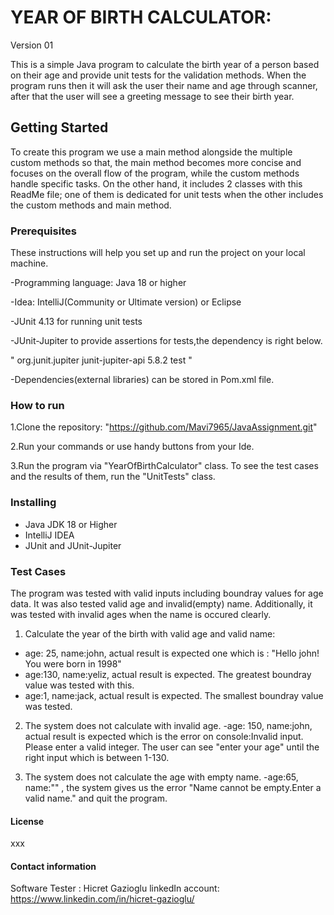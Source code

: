 # YEAR OF BIRTH CALCULATOR:
Version 01

This is a simple Java program to calculate the birth year of a person based on their age and provide unit tests for the validation methods. When the program runs then it will ask the user their name and age through scanner, after that the user will see a greeting message to see their birth year.



## Getting Started
To create this program we use a main method alongside the multiple custom methods so that, the main method becomes more concise and focuses on the overall flow of the program, while the custom methods handle specific tasks.
On the other hand, it includes 2 classes with this ReadMe file; one of them is dedicated for unit tests when the other includes the custom methods and main method.


### Prerequisites
These instructions will help you set up and run the project on your local machine.

-Programming language: Java 18 or higher

-Idea: IntelliJ(Community or Ultimate version) or Eclipse

-JUnit 4.13 for running unit tests

-JUnit-Jupiter to provide assertions for tests,the dependency is right below.

" <dependency>
<groupId>org.junit.jupiter</groupId>
<artifactId>junit-jupiter-api</artifactId>
<version>5.8.2</version>
<scope>test</scope>
</dependency> "

-Dependencies(external libraries) can be stored in Pom.xml file.



### How to run

1.Clone the repository:
"https://github.com/Mavi7965/JavaAssignment.git"

2.Run your commands or use handy buttons from your Ide.

3.Run the program via "YearOfBirthCalculator" class. To see the test cases and the results of them, run the "UnitTests" class.



### Installing
- Java JDK 18 or Higher
- IntelliJ IDEA
- JUnit and JUnit-Jupiter

### Test Cases
The program was tested with valid inputs including boundray values for age data.
It was also tested valid age and invalid(empty) name.
Additionally, it was tested with invalid ages when the name is occured clearly.

1. Calculate the year of the birth with valid age and valid name:
- age: 25, name:john, actual result is expected one which is : "Hello john! You were born in 1998"
- age:130, name:yeliz, actual result is expected. The greatest boundray value was tested with this. 
- age:1, name:jack, actual result is expected. The smallest boundray value was tested.
2. The system does not calculate with invalid age.
-age: 150, name:john, actual result is expected which is the error on console:Invalid input. Please enter a valid integer. The user can see "enter your age" until the right input which is between 1-130.

3. The system does not calculate the age with empty name.
-age:65, name:"" , the system gives us the error "Name cannot be empty.Enter a valid name." and quit the program. 


#### License
xxx

#### Contact information
Software Tester : Hicret Gazioglu
linkedIn account: https://www.linkedin.com/in/hicret-gazioglu/



